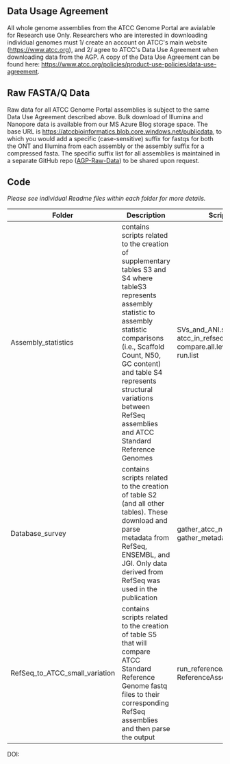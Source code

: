 ## Data Usage Agreement
All whole genome assemblies from the ATCC Genome Portal are avialable for Research use Only. Researchers who are interested in downloading individual genomes must 1/ create an account on ATCC's main website (https://www.atcc.org), and 2/ agree to ATCC's Data Use Agreement when downloading data from the AGP. A copy of the Data Use Agreement can be found here: https://www.atcc.org/policies/product-use-policies/data-use-agreement.

## Raw FASTA/Q Data
Raw data for all ATCC Genome Portal assemblies is subject to the same Data Use Agreement described above. Bulk download of Illumina and Nanopore data is available from our MS Azure Blog storage space. The base URL is https://atccbioinformatics.blob.core.windows.net/publicdata, to which you would add a specific (case-sensitive) suffix for fastqs for both the ONT and Illumina from each assembly or the assembly suffix for a compressed fasta. The specific suffix list for all assemblies is maintained in a separate GitHub repo ([AGP-Raw-Data](https://github.com/ATCC-Bioinformatics/AGP-Raw-Data)) to be shared upon request.


## Code

*Please see individual Readme files within each folder for more details.*

Folder | Description | Scripts Within Folder
-------|-------------|----------------------
Assembly_statistics | contains scripts related to the creation of supplementary tables S3 and S4 where tableS3 represents assembly statistic to assembly statistic comparisons (i.e., Scaffold Count, N50, GC content) and table S4 represents structural variations between RefSeq assemblies and ATCC Standard Reference Genomes | SVs_and_ANI.sh, atcc_in_refseq_downloader_and_GC.sh, compare.all.levels.py, quality_puller.py, run.list
Database_survey | contains scripts related to the creation of table S2 (and all other tables). These download and parse metadata from RefSeq, ENSEMBL, and JGI. Only data derived from RefSeq was used in the publication | gather_atcc_nctc_assemblies.py, gather_metadata.py, parse_metadata.py
RefSeq_to_ATCC_small_variation | contains scripts related to the creation of table S5 that will compare ATCC Standard Reference Genome fastq files to their corresponding RefSeq assemblies and then parse the output | run_referenceAssembly_compile_data.py, ReferenceAssembly.py

DOI:
